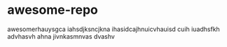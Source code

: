 # awesome-repo
awesomerhauysgca iahsdjksncjkna ihasidcajhnuicvhauisd cuih iuadhsfkh advhasvh ahna jivnkasmnvas dvashv
